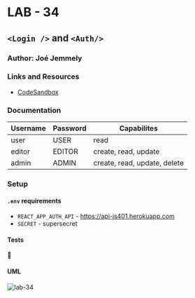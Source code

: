 # LAB - 34

## `<Login />` and `<Auth/>`

### Author: Joé Jemmely

### Links and Resources

- [CodeSandbox](https://codesandbox.io/embed/lab-34-y3zx5)

### Documentation

| Username | Password | Capabilites                  |
| -------- | -------- | ---------------------------- |
| user     | USER     | read                         |
| editor   | EDITOR   | create, read, update         |
| admin    | ADMIN    | create, read, update, delete |

### Setup

#### `.env` requirements

- `REACT_APP_AUTH_API` - https://api-js401.herokuapp.com
- `SECRET` - supersecret

#### Tests

🤷‍

#### UML

![lab-34](https://www.plantuml.com/plantuml/png/0/tLHDJyCm3BttLrJQXG_j1ATAbLOAI9CcG88_a3Mc2wHnbBeJ2F7VoKT7qvN1plJKzso_s8djHKlCKDV8LBBr_E8oIIh9sZOjjFv8FdVeZcqZjC9Qg0WNvQheQ1CnJtYD4IonKmGcOcxHDB6YQ2aMrBf46_563mQtWhlGDCtpAf1vRj4i9UJe0hF26FRkAK7GPFVh5wZ8O-22XAgpAqG9J7bkmnINi5IwezB-rv0zTweYWS7CE5ywbH7PQSu8fZnXNKieiT4IQ4-ePTk34JSshvXtnTc78FX_fULv0xH1tlhIpYSfdfmwkayjW26bWCUf16wNGkpXZhPuQ2FRb4VqaRJ1m9TgT9M4hw2oHpBsZdTUGeqBjXHslxxZCT9x5-JF2LK5_L2H7ObqFZ_xOJG6qxJSRviTu6GQwarkLfCVOlyopi8UE6ZjjqBY9BnMlmK6mYs10Rb-JtgVK4yluDn6XFCS4VPRWE9sYtq1 'lab-34')
